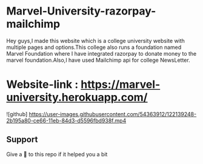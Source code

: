 # Marvel-University-razorpay-mailchimp
Hey guys,I made this website which is a college university website with multiple pages and options.This college also runs a foundation named Marvel Foundation where I have integrated razorpay to donate money to the marvel foundation.Also,I have used Mailchimp api for college NewsLetter. 

# Website-link : https://marvel-university.herokuapp.com/




![github] https://user-images.githubusercontent.com/54363912/122139248-2b195a80-ce66-11eb-84d3-d5596fbd938f.mp4

## Support
Give a 🌟 to this repo if it helped you a bit 
